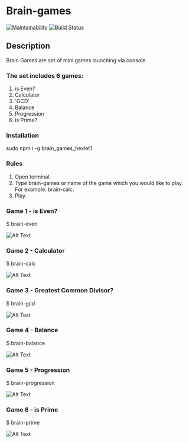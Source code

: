  # Brain-games

[![Maintainability](https://api.codeclimate.com/v1/badges/a99a88d28ad37a79dbf6/maintainability)](https://codeclimate.com/github/ProsWeb/project-lvl1-s320/maintainability)
[![Build Status](https://travis-ci.org/ProsWeb/project-lvl1-s320.svg?branch=master)](https://travis-ci.org/ProsWeb/project-lvl1-s320)

## Description
Brain Games are set of mini games launching via console.

### The set includes 6 games:

1. is Even?
2. Calculator
3. 'GCD'
4. Balance
5. Progression
6. is Prime?

### Installation
sudo npm i -g brain_games_hexlet1

### Rules
1. Open terminal.
2. Type brain-games or name of the game which you would like to play. For example: brain-calc.
3. Play.

### Game 1 - is Even?
$ brain-even

![Alt Text](https://github.com/ProsWeb/project-lvl1-s320/blob/master/gifs/even.gif)

### Game 2 - Calculator
$ brain-calc

![Alt Text](https://github.com/ProsWeb/project-lvl1-s320/blob/master/gifs/calc.gif)

### Game 3 - Greatest Common Divisor?
$ brain-gcd

![Alt Text](https://github.com/ProsWeb/project-lvl1-s320/blob/master/gifs/gcd.gif)

### Game 4 - Balance
$ brain-balance

![Alt Text](https://github.com/ProsWeb/project-lvl1-s320/blob/master/gifs/balance.gif)

### Game 5 - Progression
$ brain-progression

![Alt Text](https://github.com/ProsWeb/project-lvl1-s320/blob/master/gifs/progression.gif)

### Game 6 - is Prime
$ brain-prime

![Alt Text](https://github.com/ProsWeb/project-lvl1-s320/blob/master/gifs/prime.gif)